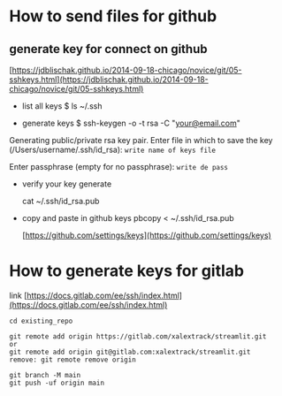 # How to send files for github

## generate key for connect on github
[https://jdblischak.github.io/2014-09-18-chicago/novice/git/05-sshkeys.html](https://jdblischak.github.io/2014-09-18-chicago/novice/git/05-sshkeys.html)

- list all keys
    $ ls ~/.ssh

- generate keys
    $ ssh-keygen -o -t rsa -C "your@email.com"

Generating public/private rsa key pair.
Enter file in which to save the key (/Users/username/.ssh/id_rsa): `write name of keys file`

Enter passphrase (empty for no passphrase): `write de pass`

- verify your key generate

    cat ~/.ssh/id_rsa.pub

- copy and paste in github keys
    pbcopy < ~/.ssh/id_rsa.pub

    [https://github.com/settings/keys](https://github.com/settings/keys)

# How to generate keys for gitlab

link [https://docs.gitlab.com/ee/ssh/index.html](https://docs.gitlab.com/ee/ssh/index.html)

    cd existing_repo

    git remote add origin https://gitlab.com/xalextrack/streamlit.git
    or 
    git remote add origin git@gitlab.com:xalextrack/streamlit.git
    remove: git remote remove origin

    git branch -M main
    git push -uf origin main
